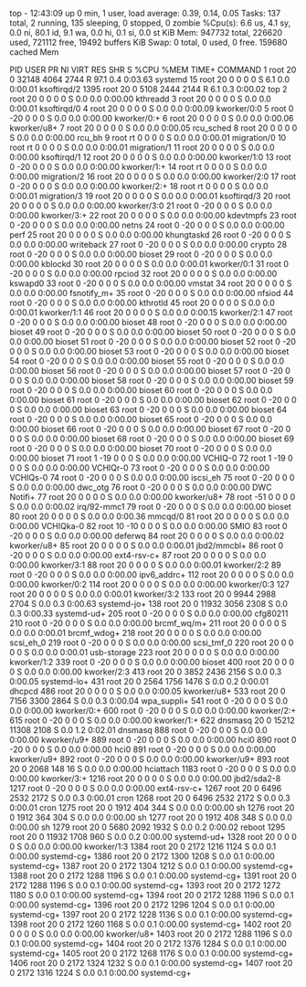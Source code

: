 top - 12:43:09 up 0 min,  1 user,  load average: 0.39, 0.14, 0.05
Tasks: 137 total,   2 running, 135 sleeping,   0 stopped,   0 zombie
%Cpu(s):  6.6 us,  4.1 sy,  0.0 ni, 80.1 id,  9.1 wa,  0.0 hi,  0.1 si,  0.0 st
KiB Mem:    947732 total,   226620 used,   721112 free,    19492 buffers
KiB Swap:        0 total,        0 used,        0 free.   159680 cached Mem

  PID USER      PR  NI    VIRT    RES    SHR S  %CPU %MEM     TIME+ COMMAND
    1 root      20   0   32148   4064   2744 R  97.1  0.4   0:03.63 systemd
   15 root      20   0       0      0      0 S   6.1  0.0   0:00.01 ksoftirqd/2
 1395 root      20   0    5108   2444   2144 R   6.1  0.3   0:00.02 top
    2 root      20   0       0      0      0 S   0.0  0.0   0:00.00 kthreadd
    3 root      20   0       0      0      0 S   0.0  0.0   0:00.01 ksoftirqd/0
    4 root      20   0       0      0      0 S   0.0  0.0   0:00.09 kworker/0:0
    5 root       0 -20       0      0      0 S   0.0  0.0   0:00.00 kworker/0:+
    6 root      20   0       0      0      0 S   0.0  0.0   0:00.06 kworker/u8+
    7 root      20   0       0      0      0 S   0.0  0.0   0:00.05 rcu_sched
    8 root      20   0       0      0      0 S   0.0  0.0   0:00.00 rcu_bh
    9 root      rt   0       0      0      0 S   0.0  0.0   0:00.01 migration/0
   10 root      rt   0       0      0      0 S   0.0  0.0   0:00.01 migration/1
   11 root      20   0       0      0      0 S   0.0  0.0   0:00.00 ksoftirqd/1
   12 root      20   0       0      0      0 S   0.0  0.0   0:00.00 kworker/1:0
   13 root       0 -20       0      0      0 S   0.0  0.0   0:00.00 kworker/1:+
   14 root      rt   0       0      0      0 S   0.0  0.0   0:00.00 migration/2
   16 root      20   0       0      0      0 S   0.0  0.0   0:00.00 kworker/2:0
   17 root       0 -20       0      0      0 S   0.0  0.0   0:00.00 kworker/2:+
   18 root      rt   0       0      0      0 S   0.0  0.0   0:00.01 migration/3
   19 root      20   0       0      0      0 S   0.0  0.0   0:00.01 ksoftirqd/3
   20 root      20   0       0      0      0 S   0.0  0.0   0:00.00 kworker/3:0
   21 root       0 -20       0      0      0 S   0.0  0.0   0:00.00 kworker/3:+
   22 root      20   0       0      0      0 S   0.0  0.0   0:00.00 kdevtmpfs
   23 root       0 -20       0      0      0 S   0.0  0.0   0:00.00 netns
   24 root       0 -20       0      0      0 S   0.0  0.0   0:00.00 perf
   25 root      20   0       0      0      0 S   0.0  0.0   0:00.00 khungtaskd
   26 root       0 -20       0      0      0 S   0.0  0.0   0:00.00 writeback
   27 root       0 -20       0      0      0 S   0.0  0.0   0:00.00 crypto
   28 root       0 -20       0      0      0 S   0.0  0.0   0:00.00 bioset
   29 root       0 -20       0      0      0 S   0.0  0.0   0:00.00 kblockd
   30 root      20   0       0      0      0 S   0.0  0.0   0:00.01 kworker/0:1
   31 root       0 -20       0      0      0 S   0.0  0.0   0:00.00 rpciod
   32 root      20   0       0      0      0 S   0.0  0.0   0:00.00 kswapd0
   33 root       0 -20       0      0      0 S   0.0  0.0   0:00.00 vmstat
   34 root      20   0       0      0      0 S   0.0  0.0   0:00.00 fsnotify_m+
   35 root       0 -20       0      0      0 S   0.0  0.0   0:00.00 nfsiod
   44 root       0 -20       0      0      0 S   0.0  0.0   0:00.00 kthrotld
   45 root      20   0       0      0      0 S   0.0  0.0   0:00.01 kworker/1:1
   46 root      20   0       0      0      0 S   0.0  0.0   0:00.15 kworker/2:1
   47 root       0 -20       0      0      0 S   0.0  0.0   0:00.00 bioset
   48 root       0 -20       0      0      0 S   0.0  0.0   0:00.00 bioset
   49 root       0 -20       0      0      0 S   0.0  0.0   0:00.00 bioset
   50 root       0 -20       0      0      0 S   0.0  0.0   0:00.00 bioset
   51 root       0 -20       0      0      0 S   0.0  0.0   0:00.00 bioset
   52 root       0 -20       0      0      0 S   0.0  0.0   0:00.00 bioset
   53 root       0 -20       0      0      0 S   0.0  0.0   0:00.00 bioset
   54 root       0 -20       0      0      0 S   0.0  0.0   0:00.00 bioset
   55 root       0 -20       0      0      0 S   0.0  0.0   0:00.00 bioset
   56 root       0 -20       0      0      0 S   0.0  0.0   0:00.00 bioset
   57 root       0 -20       0      0      0 S   0.0  0.0   0:00.00 bioset
   58 root       0 -20       0      0      0 S   0.0  0.0   0:00.00 bioset
   59 root       0 -20       0      0      0 S   0.0  0.0   0:00.00 bioset
   60 root       0 -20       0      0      0 S   0.0  0.0   0:00.00 bioset
   61 root       0 -20       0      0      0 S   0.0  0.0   0:00.00 bioset
   62 root       0 -20       0      0      0 S   0.0  0.0   0:00.00 bioset
   63 root       0 -20       0      0      0 S   0.0  0.0   0:00.00 bioset
   64 root       0 -20       0      0      0 S   0.0  0.0   0:00.00 bioset
   65 root       0 -20       0      0      0 S   0.0  0.0   0:00.00 bioset
   66 root       0 -20       0      0      0 S   0.0  0.0   0:00.00 bioset
   67 root       0 -20       0      0      0 S   0.0  0.0   0:00.00 bioset
   68 root       0 -20       0      0      0 S   0.0  0.0   0:00.00 bioset
   69 root       0 -20       0      0      0 S   0.0  0.0   0:00.00 bioset
   70 root       0 -20       0      0      0 S   0.0  0.0   0:00.00 bioset
   71 root       1 -19       0      0      0 S   0.0  0.0   0:00.00 VCHIQ-0
   72 root       1 -19       0      0      0 S   0.0  0.0   0:00.00 VCHIQr-0
   73 root       0 -20       0      0      0 S   0.0  0.0   0:00.00 VCHIQs-0
   74 root       0 -20       0      0      0 S   0.0  0.0   0:00.00 iscsi_eh
   75 root       0 -20       0      0      0 S   0.0  0.0   0:00.00 dwc_otg
   76 root       0 -20       0      0      0 S   0.0  0.0   0:00.00 DWC Notifi+
   77 root      20   0       0      0      0 S   0.0  0.0   0:00.00 kworker/u8+
   78 root     -51   0       0      0      0 S   0.0  0.0   0:00.02 irq/92-mmc1
   79 root       0 -20       0      0      0 S   0.0  0.0   0:00.00 bioset
   80 root      20   0       0      0      0 S   0.0  0.0   0:00.36 mmcqd/0
   81 root      20   0       0      0      0 S   0.0  0.0   0:00.00 VCHIQka-0
   82 root      10 -10       0      0      0 S   0.0  0.0   0:00.00 SMIO
   83 root       0 -20       0      0      0 S   0.0  0.0   0:00.00 deferwq
   84 root      20   0       0      0      0 S   0.0  0.0   0:00.02 kworker/u8+
   85 root      20   0       0      0      0 S   0.0  0.0   0:00.01 jbd2/mmcbl+
   86 root       0 -20       0      0      0 S   0.0  0.0   0:00.00 ext4-rsv-c+
   87 root      20   0       0      0      0 S   0.0  0.0   0:00.00 kworker/3:1
   88 root      20   0       0      0      0 S   0.0  0.0   0:00.01 kworker/2:2
   89 root       0 -20       0      0      0 S   0.0  0.0   0:00.00 ipv6_addrc+
  112 root      20   0       0      0      0 S   0.0  0.0   0:00.00 kworker/0:2
  114 root      20   0       0      0      0 S   0.0  0.0   0:00.00 kworker/0:3
  127 root      20   0       0      0      0 S   0.0  0.0   0:00.01 kworker/3:2
  133 root      20   0    9944   2988   2704 S   0.0  0.3   0:00.63 systemd-jo+
  138 root      20   0   11932   3056   2308 S   0.0  0.3   0:00.33 systemd-ud+
  205 root       0 -20       0      0      0 S   0.0  0.0   0:00.00 cfg80211
  210 root       0 -20       0      0      0 S   0.0  0.0   0:00.00 brcmf_wq/m+
  211 root      20   0       0      0      0 S   0.0  0.0   0:00.01 brcmf_wdog+
  218 root      20   0       0      0      0 S   0.0  0.0   0:00.00 scsi_eh_0
  219 root       0 -20       0      0      0 S   0.0  0.0   0:00.00 scsi_tmf_0
  220 root      20   0       0      0      0 S   0.0  0.0   0:00.01 usb-storage
  223 root      20   0       0      0      0 S   0.0  0.0   0:00.00 kworker/1:2
  339 root       0 -20       0      0      0 S   0.0  0.0   0:00.00 bioset
  400 root      20   0       0      0      0 S   0.0  0.0   0:00.00 kworker/2:3
  413 root      20   0    3852   2436   2156 S   0.0  0.3   0:00.05 systemd-lo+
  431 root      20   0    2564   1756   1476 S   0.0  0.2   0:00.01 dhcpcd
  486 root      20   0       0      0      0 S   0.0  0.0   0:00.05 kworker/u8+
  533 root      20   0    7156   3300   2864 S   0.0  0.3   0:00.04 wpa_suppli+
  541 root       0 -20       0      0      0 S   0.0  0.0   0:00.00 kworker/0:+
  600 root       0 -20       0      0      0 S   0.0  0.0   0:00.00 kworker/2:+
  615 root       0 -20       0      0      0 S   0.0  0.0   0:00.00 kworker/1:+
  622 dnsmasq   20   0   15212  11308   2108 S   0.0  1.2   0:02.01 dnsmasq
  888 root       0 -20       0      0      0 S   0.0  0.0   0:00.00 kworker/u9+
  889 root       0 -20       0      0      0 S   0.0  0.0   0:00.00 hci0
  890 root       0 -20       0      0      0 S   0.0  0.0   0:00.00 hci0
  891 root       0 -20       0      0      0 S   0.0  0.0   0:00.00 kworker/u9+
  892 root       0 -20       0      0      0 S   0.0  0.0   0:00.00 kworker/u9+
  893 root      20   0    2068    148     16 S   0.0  0.0   0:00.00 hciattach
 1183 root       0 -20       0      0      0 S   0.0  0.0   0:00.00 kworker/3:+
 1216 root      20   0       0      0      0 S   0.0  0.0   0:00.00 jbd2/sda2-8
 1217 root       0 -20       0      0      0 S   0.0  0.0   0:00.00 ext4-rsv-c+
 1267 root      20   0    6496   2532   2172 S   0.0  0.3   0:00.01 cron
 1268 root      20   0    6496   2532   2172 S   0.0  0.3   0:00.01 cron
 1275 root      20   0    1912    404    344 S   0.0  0.0   0:00.00 sh
 1276 root      20   0    1912    364    304 S   0.0  0.0   0:00.00 sh
 1277 root      20   0    1912    408    348 S   0.0  0.0   0:00.00 sh
 1279 root      20   0    5680   2092   1932 S   0.0  0.2   0:00.02 reboot
 1295 root      20   0   11932   1708    960 S   0.0  0.2   0:00.00 systemd-ud+
 1328 root      20   0       0      0      0 S   0.0  0.0   0:00.00 kworker/1:3
 1384 root      20   0    2172   1216   1124 S   0.0  0.1   0:00.00 systemd-cg+
 1386 root      20   0    2172   1300   1208 S   0.0  0.1   0:00.00 systemd-cg+
 1387 root      20   0    2172   1304   1212 S   0.0  0.1   0:00.00 systemd-cg+
 1388 root      20   0    2172   1288   1196 S   0.0  0.1   0:00.00 systemd-cg+
 1391 root      20   0    2172   1288   1196 S   0.0  0.1   0:00.00 systemd-cg+
 1393 root      20   0    2172   1272   1180 S   0.0  0.1   0:00.00 systemd-cg+
 1394 root      20   0    2172   1288   1196 S   0.0  0.1   0:00.00 systemd-cg+
 1396 root      20   0    2172   1296   1204 S   0.0  0.1   0:00.00 systemd-cg+
 1397 root      20   0    2172   1228   1136 S   0.0  0.1   0:00.00 systemd-cg+
 1398 root      20   0    2172   1260   1168 S   0.0  0.1   0:00.00 systemd-cg+
 1402 root      20   0       0      0      0 S   0.0  0.0   0:00.00 kworker/u8+
 1403 root      20   0    2172   1288   1196 S   0.0  0.1   0:00.00 systemd-cg+
 1404 root      20   0    2172   1376   1284 S   0.0  0.1   0:00.00 systemd-cg+
 1405 root      20   0    2172   1268   1176 S   0.0  0.1   0:00.00 systemd-cg+
 1406 root      20   0    2172   1324   1232 S   0.0  0.1   0:00.00 systemd-cg+
 1407 root      20   0    2172   1316   1224 S   0.0  0.1   0:00.00 systemd-cg+
